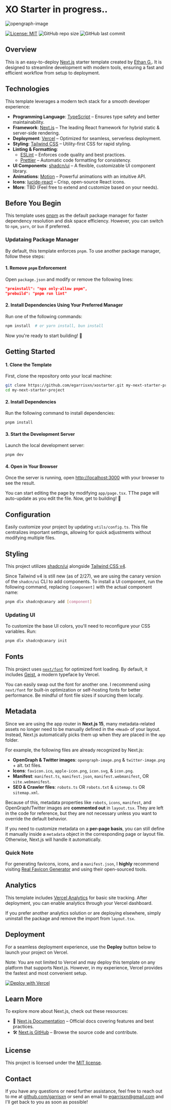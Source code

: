 # **XO Starter** in progress..

![opengraph-image](https://github.com/user-attachments/assets/a49fec98-b71b-4f67-8dbd-9c77156effb0)

[![License: MIT](https://img.shields.io/badge/License-MIT-yellow.svg)](https://opensource.org/licenses/MIT) ![GitHub repo size](https://img.shields.io/github/repo-size/egarrisxn/xostarter) ![GitHub last commit](https://img.shields.io/github/last-commit/egarrisxn/xostarter)

## **Overview**

This is an easy-to-deploy [Next.js](https://nextjs.org) starter template created by [Ethan G.](https://egxo.dev). It is designed to streamline development with modern tools, ensuring a fast and efficient workflow from setup to deployment.

## **Technologies**

This template leverages a modern tech stack for a smooth developer experience:

- **Programming Language**: [TypeScript](https://www.typescriptlang.org/) – Ensures type safety and better maintainability.
- **Framework**: [Next.js](https://nextjs.org/) – The leading React framework for hybrid static & server-side rendering.
- **Deployment**: [Vercel](https://vercel.com) – Optimized for seamless, serverless deployment.
- **Styling**: [Tailwind CSS](https://tailwindcss.com/) – Utility-first CSS for rapid styling.
- **Linting & Formatting**:
  - [ESLint](https://eslint.org/) – Enforces code quality and best practices.
  - [Prettier](https://prettier.io/) – Automatic code formatting for consistency.
- **UI Components**: [shadcn/ui](https://ui.shadcn.com/) – A flexible, customizable UI component library.
- **Animations**: [Motion](https://motion.dev) – Powerful animations with an intuitive API.
- **Icons**: [lucide-react](https://lucide.dev/) – Crisp, open-source React icons.
- **More**: TBD (Feel free to extend and customize based on your needs).

## **Before You Begin**

This template uses [pnpm](https://pnpm.io) as the default package manager for faster dependency resolution and disk space efficiency. However, you can switch to `npm`, `yarn`, or `bun` if preferred.

### Updataing Package Manager

By default, this template enforces `pnpm`. To use another package manager, follow these steps:

#### 1. Remove `pnpm` Enforcement

Open `package.json` and modify or remove the following lines:

```json
"preinstall": "npx only-allow pnpm",
"prebuild": "pnpm run lint"
```

#### 2. Install Dependencies Using Your Preferred Manager

Run one of the following commands:

```bash
npm install  # or yarn install, bun install
```

Now you're ready to start building! 🚀

## **Getting Started**

#### 1. Clone the Template

First, clone the repository onto your local machine:

```bash
git clone https://github.com/egarrisxn/xostarter.git my-next-starter-project
cd my-next-starter-project
```

#### 2. Install Dependencies

Run the following command to install dependencies:

```bash
pnpm install
```

#### 3. Start the Development Server

Launch the local development server:

```bash
pnpm dev
```

#### 4. Open in Your Browser

Once the server is running, open [http://localhost:3000](http://localhost:3000) with your browser to see the result.

You can start editing the page by modifying `app/page.tsx`. TThe page will auto-update as you edit the file. Now, get to building! 🚀

## **Configuration**

Easily customize your project by updating `utils/config.ts`. This file centralizes important settings, allowing for quick adjustments without modifying multiple files.

## **Styling**

This project utilizes [shadcn/ui](https://ui.shadcn.com/) alongside [Tailwind CSS v4](https://tailwindcss.com/blog/tailwindcss-v4).

Since Tailwind v4 is still new (as of 2/27), we are using the canary version of the `shadcn/ui` CLI to add components. To install a UI component, run the following command, replacing `[component]` with the actual component name:

```bash
pnpm dlx shadcn@canary add [component]
```

### Updating UI

To customize the base UI colors, you'll need to reconfigure your CSS variables. Run:

```bash
pnpm dlx shadcn@canary init
```

## **Fonts**

This project uses [`next/font`](https://nextjs.org/docs/app/building-your-application/optimizing/fonts) for optimized font loading. By default, it includes [Geist](https://vercel.com/font), a modern typeface by Vercel.

You can easily swap out the font for another one. I recommend using `next/font` for built-in optimization or self-hosting fonts for better performance. Be mindful of font file sizes if sourcing them locally.

## **Metadata**

Since we are using the app router in **Next.js 15**, many metadata-related assets no longer need to be manually defined in the `<Head>` of your layout. Instead, Next.js automatically picks them up when they are placed in the `app` folder.

For example, the following files are already recognized by Next.js:

- **OpenGraph & Twitter images**: `opengraph-image.png` & `twitter-image.png` + alt. txt files.
- **Icons**: `favicon.ico`, `apple-icon.png`, `icon.svg`, & `icon.png`.
- **Manifest**: `manifest.ts`, `manifest.json`, `manifest.webmanifest`, OR `site.webmanifest`.
- **SEO & Crawler files**: `robots.ts` OR `robots.txt` & `sitemap.ts` OR `sitemap.xml`.

Because of this, metadata properties like `robots`, `icons`, `manifest`, and OpenGraph/Twitter images are **commented out** in `layout.tsx`. They are left in the code for reference, but they are not necessary unless you want to override the default behavior.

If you need to customize metadata on a **per-page basis**, you can still define it manually inside a `metadata` object in the corresponding page or layout file. Otherwise, Next.js will handle it automatically.

### Quick Note

For generating favicons, icons, and a `manifest.json`, I **highly** recommend visiting [Real Favicon Generator](https://realfavicongenerator.net) and using their open-sourced tools.

## **Analytics**

This template includes [Vercel Analytics](https://vercel.com/docs/analytics) for basic site tracking. After deployment, you can enable analytics through your Vercel dashboard.

If you prefer another analytics solution or are deploying elsewhere, simply uninstall the package and remove the import from `layout.tsx`.

## **Deployment**

For a seamless deployment experience, use the **Deploy** button below to launch your project on Vercel.

Note: You are not limited to Vercel and may deploy this template on any platform that supports Next.js. However, in my experience, Vercel provides the fastest and most convenient setup.

[![Deploy with Vercel](https://vercel.com/button)](https://vercel.com/new/clone?repository-url=https%3A%2F%2Fgithub.com%2Fegarrisxn%2Fxostarter)

## **Learn More**

To explore more about Next.js, check out these resources:

- 📖 [Next.js Documentation](https://nextjs.org/docs) – Official docs covering features and best practices.
- 🛠️ [Next.js GitHub](https://github.com/vercel/next.js) – Browse the source code and contribute.

## **License**

This project is licensed under the [MIT license](https://opensource.org/licenses/MIT).

## **Contact**

If you have any questions or need further assistance, feel free to reach out to me at [github.com/garrisxn](https://github.com/egarrisxn) or send an email to [egarrisxn@gmail.com](mailto:egarrisxn@gmail.com) and I'll get back to you as soon as possible!
